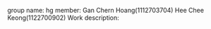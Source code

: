group name: hg
member: Gan Chern Hoang(1112703704)
        Hee Chee Keong(1122700902)
Work description:

